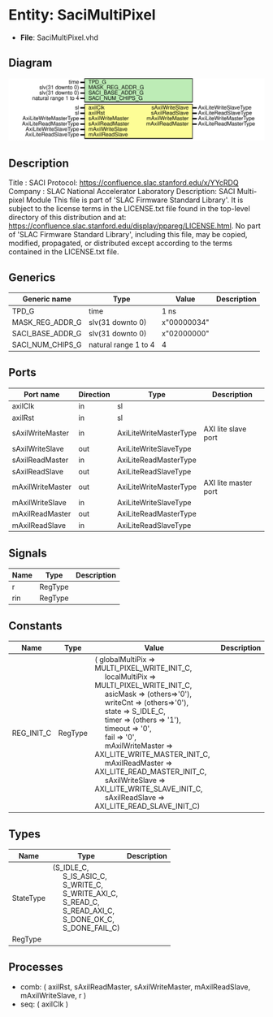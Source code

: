 # Entity: SaciMultiPixel

- **File**: SaciMultiPixel.vhd
## Diagram

![Diagram](SaciMultiPixel.svg "Diagram")
## Description

Title      : SACI Protocol: https://confluence.slac.stanford.edu/x/YYcRDQ
Company    : SLAC National Accelerator Laboratory
Description: SACI Multi-pixel Module
This file is part of 'SLAC Firmware Standard Library'.
It is subject to the license terms in the LICENSE.txt file found in the
top-level directory of this distribution and at:
   https://confluence.slac.stanford.edu/display/ppareg/LICENSE.html.
No part of 'SLAC Firmware Standard Library', including this file,
may be copied, modified, propagated, or distributed except according to
the terms contained in the LICENSE.txt file.
## Generics

| Generic name     | Type                 | Value       | Description |
| ---------------- | -------------------- | ----------- | ----------- |
| TPD_G            | time                 | 1 ns        |             |
| MASK_REG_ADDR_G  | slv(31 downto 0)     | x"00000034" |             |
| SACI_BASE_ADDR_G | slv(31 downto 0)     | x"02000000" |             |
| SACI_NUM_CHIPS_G | natural range 1 to 4 | 4           |             |
## Ports

| Port name        | Direction | Type                   | Description          |
| ---------------- | --------- | ---------------------- | -------------------- |
| axilClk          | in        | sl                     |                      |
| axilRst          | in        | sl                     |                      |
| sAxilWriteMaster | in        | AxiLiteWriteMasterType | AXI lite slave port  |
| sAxilWriteSlave  | out       | AxiLiteWriteSlaveType  |                      |
| sAxilReadMaster  | in        | AxiLiteReadMasterType  |                      |
| sAxilReadSlave   | out       | AxiLiteReadSlaveType   |                      |
| mAxilWriteMaster | out       | AxiLiteWriteMasterType | AXI lite master port |
| mAxilWriteSlave  | in        | AxiLiteWriteSlaveType  |                      |
| mAxilReadMaster  | out       | AxiLiteReadMasterType  |                      |
| mAxilReadSlave   | in        | AxiLiteReadSlaveType   |                      |
## Signals

| Name | Type    | Description |
| ---- | ------- | ----------- |
| r    | RegType |             |
| rin  | RegType |             |
## Constants

| Name       | Type    | Value                                                                                                                                                                                                                                                                                                                                                                                                                                                                                                                                                                                                                                                                                                                                                                                                                                                                                                                                                                                                                 | Description |
| ---------- | ------- | --------------------------------------------------------------------------------------------------------------------------------------------------------------------------------------------------------------------------------------------------------------------------------------------------------------------------------------------------------------------------------------------------------------------------------------------------------------------------------------------------------------------------------------------------------------------------------------------------------------------------------------------------------------------------------------------------------------------------------------------------------------------------------------------------------------------------------------------------------------------------------------------------------------------------------------------------------------------------------------------------------------------- | ----------- |
| REG_INIT_C | RegType |  (       globalMultiPix       => MULTI_PIXEL_WRITE_INIT_C,<br><span style="padding-left:20px">       localMultiPix        => MULTI_PIXEL_WRITE_INIT_C,<br><span style="padding-left:20px">       asicMask             => (others=>'0'),<br><span style="padding-left:20px">       writeCnt             => (others=>'0'),<br><span style="padding-left:20px">       state                => S_IDLE_C,<br><span style="padding-left:20px">       timer                => (others => '1'),<br><span style="padding-left:20px">       timeout              => '0',<br><span style="padding-left:20px">       fail                 => '0',<br><span style="padding-left:20px">       mAxilWriteMaster  => AXI_LITE_WRITE_MASTER_INIT_C,<br><span style="padding-left:20px">       mAxilReadMaster   => AXI_LITE_READ_MASTER_INIT_C,<br><span style="padding-left:20px">       sAxilWriteSlave   => AXI_LITE_WRITE_SLAVE_INIT_C,<br><span style="padding-left:20px">       sAxilReadSlave    => AXI_LITE_READ_SLAVE_INIT_C) |             |
## Types

| Name      | Type                                                                                                                                                                                                                                                                                                                                                               | Description |
| --------- | ------------------------------------------------------------------------------------------------------------------------------------------------------------------------------------------------------------------------------------------------------------------------------------------------------------------------------------------------------------------ | ----------- |
| StateType | (S_IDLE_C,<br><span style="padding-left:20px"> S_IS_ASIC_C,<br><span style="padding-left:20px"> S_WRITE_C,<br><span style="padding-left:20px"> S_WRITE_AXI_C,<br><span style="padding-left:20px"> S_READ_C,<br><span style="padding-left:20px"> S_READ_AXI_C,<br><span style="padding-left:20px"> S_DONE_OK_C,<br><span style="padding-left:20px"> S_DONE_FAIL_C)  |             |
| RegType   |                                                                                                                                                                                                                                                                                                                                                                    |             |
## Processes
- comb: ( axilRst, sAxilReadMaster, sAxilWriteMaster, mAxilReadSlave, mAxilWriteSlave, r )
- seq: ( axilClk )
